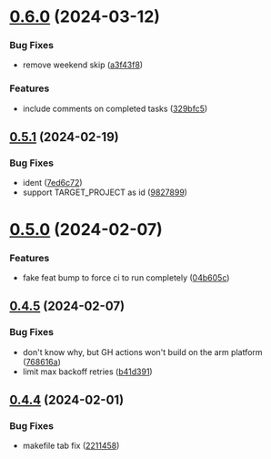 # [0.6.0](https://github.com/iloveitaly/todoist-digest/compare/v0.5.1...v0.6.0) (2024-03-12)


### Bug Fixes

* remove weekend skip ([a3f43f8](https://github.com/iloveitaly/todoist-digest/commit/a3f43f8277c33ddea72365b35ee404d18fd83f3d))


### Features

* include comments on completed tasks ([329bfc5](https://github.com/iloveitaly/todoist-digest/commit/329bfc5c8c830b19cc058a80c3d96dbd2da5f654))



## [0.5.1](https://github.com/iloveitaly/todoist-digest/compare/v0.5.0...v0.5.1) (2024-02-19)


### Bug Fixes

* ident ([7ed6c72](https://github.com/iloveitaly/todoist-digest/commit/7ed6c7233df238fdfbaed88ec3c290e05851c028))
* support TARGET_PROJECT as id ([9827899](https://github.com/iloveitaly/todoist-digest/commit/9827899ef3f087836b1b04e1c4a2550162131f54))



# [0.5.0](https://github.com/iloveitaly/todoist-digest/compare/v0.4.5...v0.5.0) (2024-02-07)


### Features

* fake feat bump to force ci to run completely ([04b605c](https://github.com/iloveitaly/todoist-digest/commit/04b605c0780da72dfb935ee2643643cffc42a195))



## [0.4.5](https://github.com/iloveitaly/todoist-digest/compare/v0.4.4...v0.4.5) (2024-02-07)


### Bug Fixes

* don't know why, but GH actions won't build on the arm platform ([768616a](https://github.com/iloveitaly/todoist-digest/commit/768616abb845bc8d5036891a8e789fca59b196d1))
* limit max backoff retries ([b41d391](https://github.com/iloveitaly/todoist-digest/commit/b41d391cbd995d3bd663afb26bff6f50609c5aaf))



## [0.4.4](https://github.com/iloveitaly/todoist-digest/compare/v0.4.3...v0.4.4) (2024-02-01)


### Bug Fixes

* makefile tab fix ([2211458](https://github.com/iloveitaly/todoist-digest/commit/2211458c056321c5ca8e7ab46f85e1d9f678c105))



